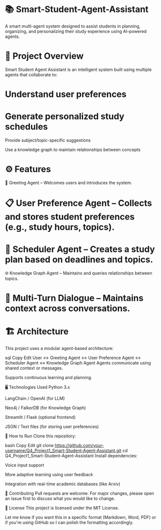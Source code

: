 # 📚  Smart-Student-Agent-Assistant
A smart multi-agent system designed to assist students in planning, organizing, and personalizing their study experience using AI-powered agents.

# 📌 Project Overview
Smart Student Agent Assistant is an intelligent system built using multiple agents that collaborate to:

# Understand user preferences

# Generate personalized study schedules

Provide subject/topic-specific suggestions

Use a knowledge graph to maintain relationships between concepts

# ⚙️ Features
🧠 Greeting Agent – Welcomes users and introduces the system.

# 📋 User Preference Agent – Collects and stores student preferences (e.g., study hours, topics).

# 📅 Scheduler Agent – Creates a study plan based on deadlines and topics.

🌐 Knowledge Graph Agent – Maintains and queries relationships between topics.

# 💬 Multi-Turn Dialogue – Maintains context across conversations.

# 🏗️ Architecture
This project uses a modular agent-based architecture:

sql
Copy
Edit
User ↔ Greeting Agent ↔ User Preference Agent ↔ Scheduler Agent ↔ Knowledge Graph Agent
Agents communicate using shared context or messages.

Supports continuous learning and planning.

🖥️ Technologies Used
Python 3.x

LangChain / OpenAI (for LLM)

Neo4j / FalkorDB (for Knowledge Graph)

Streamlit / Flask (optional frontend)

JSON / Text files (for storing user preferences)

🚀 How to Run
Clone this repository:

bash
Copy
Edit
git clone https://github.com/your-username/Q4_Project1_Smart-Student-Agent-Assistant.git
cd Q4_Project1_Smart-Student-Agent-Assistant
Install dependencies:

Voice input support

More adaptive learning using user feedback

Integration with real-time academic databases (like Arxiv)

🤝 Contributing
Pull requests are welcome. For major changes, please open an issue first to discuss what you would like to change.

📜 License
This project is licensed under the MIT License.

Let me know if you want this in a specific format (Markdown, Word, PDF) or if you're using GitHub so I can polish the formatting accordingly.









